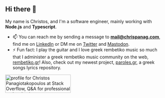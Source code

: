 ## Hi there 👋

My name is Christos, and I'm a software engineer, mainly working with **Node.js** and **Typescript**. 

- 📫  You can reach me by sending a message to **mail@chrispanag.com**, find me on [LinkedIn](https://www.linkedin.com/in/chrispanag/) or DM me on <a rel="me" href="https://twitter.com/chrispanag">Twitter</a> and <a rel="me" href="https://fosstodon.org/@chrispanag">Mastodon</a>.
- ⚡  Fun fact: I play the guitar and I love greek rembetiko music so much that I administer a greek rembetiko music community on the web, [rembetiko.gr](https://rembetiko.gr)! Also, check out my newest project, [paroles.gr](https://paroles.gr), a greek songs lyrics repository.

<a href="https://stackoverflow.com/users/6141173/christos-panagiotakopoulos"><img src="https://stackoverflow.com/users/flair/6141173.png?theme=clean" width="208" height="58" alt="profile for Christos Panagiotakopoulos at Stack Overflow, Q&amp;A for professional and enthusiast programmers" title="profile for Christos Panagiotakopoulos at Stack Overflow, Q&amp;A for professional and enthusiast programmers"></a>
